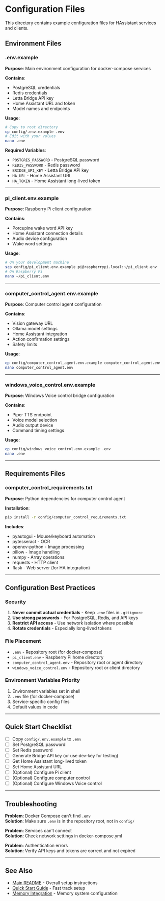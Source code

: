 # Configuration Files

This directory contains example configuration files for HAssistant services and clients.

## Environment Files

### .env.example
**Purpose**: Main environment configuration for docker-compose services

**Contains**:
- PostgreSQL credentials
- Redis credentials
- Letta Bridge API key
- Home Assistant URL and token
- Model names and endpoints

**Usage**:
```bash
# Copy to root directory
cp config/.env.example .env
# Edit with your values
nano .env
```

**Required Variables**:
- `POSTGRES_PASSWORD` - PostgreSQL password
- `REDIS_PASSWORD` - Redis password
- `BRIDGE_API_KEY` - Letta Bridge API key
- `HA_URL` - Home Assistant URL
- `HA_TOKEN` - Home Assistant long-lived token

---

### pi_client.env.example
**Purpose**: Raspberry Pi client configuration

**Contains**:
- Porcupine wake word API key
- Home Assistant connection details
- Audio device configuration
- Wake word settings

**Usage**:
```bash
# On your development machine
scp config/pi_client.env.example pi@raspberrypi.local:~/pi_client.env
# On Raspberry Pi
nano ~/pi_client.env
```

---

### computer_control_agent.env.example
**Purpose**: Computer control agent configuration

**Contains**:
- Vision gateway URL
- Ollama model settings
- Home Assistant integration
- Action confirmation settings
- Safety limits

**Usage**:
```bash
cp config/computer_control_agent.env.example computer_control_agent.env
nano computer_control_agent.env
```

---

### windows_voice_control.env.example
**Purpose**: Windows Voice control bridge configuration

**Contains**:
- Piper TTS endpoint
- Voice model selection
- Audio output device
- Command timing settings

**Usage**:
```bash
cp config/windows_voice_control.env.example .env
nano .env
```

---

## Requirements Files

### computer_control_requirements.txt
**Purpose**: Python dependencies for computer control agent

**Installation**:
```bash
pip install -r config/computer_control_requirements.txt
```

**Includes**:
- pyautogui - Mouse/keyboard automation
- pytesseract - OCR
- opencv-python - Image processing
- pillow - Image handling
- numpy - Array operations
- requests - HTTP client
- flask - Web server (for HA integration)

---

## Configuration Best Practices

### Security
1. **Never commit actual credentials** - Keep `.env` files in `.gitignore`
2. **Use strong passwords** - For PostgreSQL, Redis, and API keys
3. **Restrict API access** - Use network isolation where possible
4. **Rotate credentials** - Especially long-lived tokens

### File Placement
- `.env` - Repository root (for docker-compose)
- `pi_client.env` - Raspberry Pi home directory
- `computer_control_agent.env` - Repository root or agent directory
- `windows_voice_control.env` - Repository root or client directory

### Environment Variables Priority
1. Environment variables set in shell
2. `.env` file (for docker-compose)
3. Service-specific config files
4. Default values in code

---

## Quick Start Checklist

- [ ] Copy `config/.env.example` to `.env`
- [ ] Set PostgreSQL password
- [ ] Set Redis password
- [ ] Generate Bridge API key (or use dev-key for testing)
- [ ] Get Home Assistant long-lived token
- [ ] Set Home Assistant URL
- [ ] (Optional) Configure Pi client
- [ ] (Optional) Configure computer control
- [ ] (Optional) Configure Windows Voice control

---

## Troubleshooting

**Problem**: Docker Compose can't find `.env`  
**Solution**: Make sure `.env` is in the repository root, not in `config/`

**Problem**: Services can't connect  
**Solution**: Check network settings in docker-compose.yml

**Problem**: Authentication errors  
**Solution**: Verify API keys and tokens are correct and not expired

---

## See Also

- [Main README](../README.md) - Overall setup instructions
- [Quick Start Guide](../docs/setup/QUICK_START.md) - Fast track setup
- [Memory Integration](../docs/architecture/MEMORY_INTEGRATION.md) - Memory system configuration

